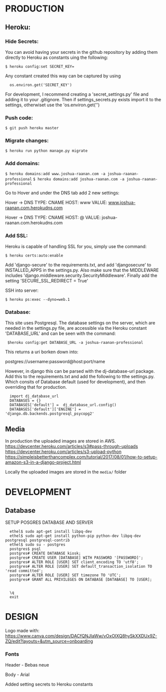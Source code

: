 # PRODUCTION

## Heroku:

### Hide Secrets:

You can avoid having your secrets in the github repository by adding them directly to Heroku as constants uing the following:

  `$ heroku config:set SECRET_KEY=`

Any constant created this way can be captured by using

  ```
    os.environ.get('SECRET_KEY')
  ```

For development, I recommend creating a 'secret_settings.py' file and adding it to your .gitignore. Then if settings_secrets.py exists
import it to the settings, otherwiset use the 'os.environ.get('')

### Push code:

  `$ git push heroku master`

### Migrate changes:

  `$ heroku run python manage.py migrate`

### Add domains:

  `$ heroku domains:add www.joshua-raanan.com -a joshua-raanan-professional`
  `$ heroku domains:add joshua-raanan.com -a joshua-raanan-professional`

Go to Hover and under the DNS tab add 2 new settings:

  Hover -> DNS
  TYPE: CNAME
  HOST: www
  VALUE: www.joshua-raanan.com.herokudns.com

  Hover -> DNS
  TYPE: CNAME
  HOST: @
  VALUE: joshua-raanan.com.herokudns.com

### Add SSL:

Heroku is capable of handling SSL for you, simply use the command:

  `$ heroku certs:auto:enable`

Add 'django-secure' to the requirements.txt, and add 'djangosecure' to INSTALLED_APPS in the settings.py.
Also make sure that the MIDDLEWARE includes 'django.middleware.security.SecurityMiddleware'. Finally add the
setting 'SECURE_SSL_REDIRECT = True'

SSH into server:

  `$ heroku ps:exec --dyno=web.1`

### Database:
This site uses Postgresql. The database settings on the server, which are needed in the settings.py file, are accessible
via the Heroku constant 'DATABASE_URL' and can be seen with the command:

  ` $heroku config:get DATABASE_URL -a joshua-raanan-professional`

This returns a uri borken down into:

postgres://username:password@host:port/name

However, in django this can be parsed with the dj-database-url package. Add this to the requirements.txt and add the following
to tthe settings.py. Which consits of Database default (used for development), and then overriding that for production.
  ```
    import dj_database_url
    DATABASES = {}
    DATABASES['default'] =  dj_database_url.config()
    DATABASES['default']['ENGINE'] = 'django.db.backends.postgresql_psycopg2'
  ```

## Media

In production the uploaded images are stored in AWS.
https://devcenter.heroku.com/articles/s3#pass-through-uploads
https://devcenter.heroku.com/articles/s3-upload-python
https://simpleisbetterthancomplex.com/tutorial/2017/08/01/how-to-setup-amazon-s3-in-a-django-project.html

Locally the uploaded images are stored in the `media/` folder

# DEVELOPMENT

## Database

SETUP POSGRES DATABASE AND SERVER
```
  ethel$ sudo apt-get install libpq-dev
  ethel$ sudo apt-get install python-pip python-dev libpq-dev postgresql postgresql-contrib
  ethel$ sudo su - postgres
  postgres$ psql
  postgres# CREATE DATABASE kiosk;
  postgres# CREATE USER [DATABASE] WITH PASSWORD '[PASSWORD]';
  postgres# ALTER ROLE [USER] SET client_encoding TO 'utf8';
  postgres# ALTER ROLE [USER] SET default_transaction_isolation TO 'read committed';
  postgres# ALTER ROLE [USER] SET timezone TO 'UTC';
  postgres# GRANT ALL PRIVILEGES ON DATABASE [DATABASE] TO [USER];


  \q
  exit
```

# DESIGN

Logo made with: https://www.canva.com/design/DACfQNJIaWw/vOxOIXQ8hySkXXDUx9Z-ZQ/edit?layouts=&utm_source=onboarding

### Fonts

Header - Bebas neue

Body - Arial

Added setting secrets to Heroku constants
